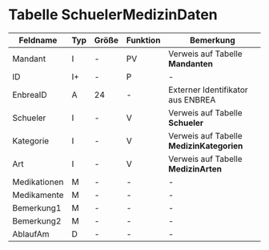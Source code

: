 # Tabelle SchuelerMedizinDaten


| Feldname     | Typ | Größe | Funktion | Bemerkung                                |
|--------------|-----|-------|----------|------------------------------------------|
| Mandant      | I   | -     | PV       | Verweis auf Tabelle **Mandanten**        |
| ID           | I+  | -     | P        | -                                        |
| EnbreaID     | A   | 24    | -        | Externer Identifikator aus ENBREA        |
| Schueler     | I   | -     | V        | Verweis auf Tabelle **Schueler**         |
| Kategorie    | I   | -     | V        | Verweis auf Tabelle **MedizinKategorien** |
| Art          | I   | -     | V        | Verweis auf Tabelle **MedizinArten**     |
| Medikationen | M   | -     | -        | -                                        |
| Medikamente  | M   | -     | -        | -                                        |
| Bemerkung1   | M   | -     | -        | -                                        |
| Bemerkung2   | M   | -     | -        | -                                        |
| AblaufAm     | D   | -     | -        | -                                        |


